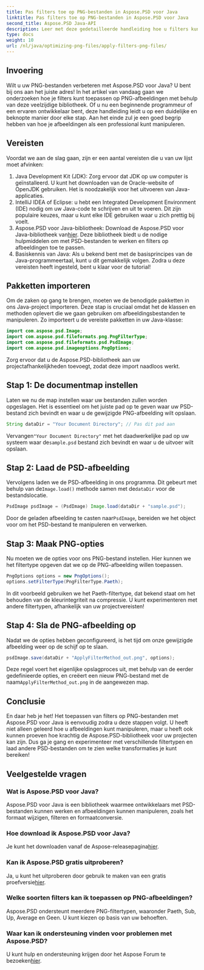 ```yaml
---
title: Pas filters toe op PNG-bestanden in Aspose.PSD voor Java
linktitle: Pas filters toe op PNG-bestanden in Aspose.PSD voor Java
second_title: Aspose.PSD Java-API
description: Leer met deze gedetailleerde handleiding hoe u filters kunt toepassen op PNG-afbeeldingen in Aspose.PSD voor Java. Eenvoudige stappen voor verbluffende beeldresultaten.
type: docs
weight: 10
url: /nl/java/optimizing-png-files/apply-filters-png-files/
---
```

## Invoering
Wilt u uw PNG-bestanden verbeteren met Aspose.PSD voor Java? U bent bij ons aan het juiste adres! In het artikel van vandaag gaan we onderzoeken hoe je filters kunt toepassen op PNG-afbeeldingen met behulp van deze veelzijdige bibliotheek. Of u nu een beginnende programmeur of een ervaren ontwikkelaar bent, deze handleiding leidt u op een duidelijke en beknopte manier door elke stap. Aan het einde zul je een goed begrip hebben van hoe je afbeeldingen als een professional kunt manipuleren.
## Vereisten
Voordat we aan de slag gaan, zijn er een aantal vereisten die u van uw lijst moet afvinken:
1. Java Development Kit (JDK): Zorg ervoor dat JDK op uw computer is geïnstalleerd. U kunt het downloaden van de Oracle-website of OpenJDK gebruiken. Het is noodzakelijk voor het uitvoeren van Java-applicaties.
2. IntelliJ IDEA of Eclipse: u hebt een Integrated Development Environment (IDE) nodig om uw Java-code te schrijven en uit te voeren. Dit zijn populaire keuzes, maar u kunt elke IDE gebruiken waar u zich prettig bij voelt.
3.  Aspose.PSD voor Java-bibliotheek: Download de Aspose.PSD voor Java-bibliotheek van[hier](https://releases.aspose.com/psd/java/). Deze bibliotheek biedt u de nodige hulpmiddelen om met PSD-bestanden te werken en filters op afbeeldingen toe te passen.
4. Basiskennis van Java: Als u bekend bent met de basisprincipes van de Java-programmeertaal, kunt u dit gemakkelijk volgen.
Zodra u deze vereisten heeft ingesteld, bent u klaar voor de tutorial!
## Pakketten importeren
Om de zaken op gang te brengen, moeten we de benodigde pakketten in ons Java-project importeren. Deze stap is cruciaal omdat het de klassen en methoden oplevert die we gaan gebruiken om afbeeldingsbestanden te manipuleren.
Zo importeert u de vereiste pakketten in uw Java-klasse:
```java
import com.aspose.psd.Image;
import com.aspose.psd.fileformats.png.PngFilterType;
import com.aspose.psd.fileformats.psd.PsdImage;
import com.aspose.psd.imageoptions.PngOptions;
```
Zorg ervoor dat u de Aspose.PSD-bibliotheek aan uw projectafhankelijkheden toevoegt, zodat deze import naadloos werkt.

## Stap 1: De documentmap instellen
Laten we nu de map instellen waar uw bestanden zullen worden opgeslagen. Het is essentieel om het juiste pad op te geven waar uw PSD-bestand zich bevindt en waar u de gewijzigde PNG-afbeelding wilt opslaan.
```java
String dataDir = "Your Document Directory"; // Pas dit pad aan
```
 Vervangen`"Your Document Directory"` met het daadwerkelijke pad op uw systeem waar de`sample.psd` bestand zich bevindt en waar u de uitvoer wilt opslaan.
## Stap 2: Laad de PSD-afbeelding
 Vervolgens laden we de PSD-afbeelding in ons programma. Dit gebeurt met behulp van de`Image.load()` methode samen met de`dataDir` voor de bestandslocatie.
```java
PsdImage psdImage = (PsdImage) Image.load(dataDir + "sample.psd");
```
 Door de geladen afbeelding te casten naar`PsdImage`, bereiden we het object voor om het PSD-bestand te manipuleren en verwerken. 
## Stap 3: Maak PNG-opties
Nu moeten we de opties voor ons PNG-bestand instellen. Hier kunnen we het filtertype opgeven dat we op de PNG-afbeelding willen toepassen.
```java
PngOptions options = new PngOptions();
options.setFilterType(PngFilterType.Paeth);
```
In dit voorbeeld gebruiken we het Paeth-filtertype, dat bekend staat om het behouden van de kleurintegriteit na compressie. U kunt experimenteren met andere filtertypen, afhankelijk van uw projectvereisten!
## Stap 4: Sla de PNG-afbeelding op
Nadat we de opties hebben geconfigureerd, is het tijd om onze gewijzigde afbeelding weer op de schijf op te slaan.
```java
psdImage.save(dataDir + "ApplyFilterMethod_out.png", options);
```
 Deze regel voert het eigenlijke opslagproces uit, met behulp van de eerder gedefinieerde opties, en creëert een nieuw PNG-bestand met de naam`ApplyFilterMethod_out.png` in de aangewezen map.
## Conclusie
En daar heb je het! Het toepassen van filters op PNG-bestanden met Aspose.PSD voor Java is eenvoudig zodra u deze stappen volgt. U heeft niet alleen geleerd hoe u afbeeldingen kunt manipuleren, maar u heeft ook kunnen proeven hoe krachtig de Aspose.PSD-bibliotheek voor uw projecten kan zijn. Dus ga je gang en experimenteer met verschillende filtertypen en laad andere PSD-bestanden om te zien welke transformaties je kunt bereiken!
## Veelgestelde vragen
### Wat is Aspose.PSD voor Java?  
Aspose.PSD voor Java is een bibliotheek waarmee ontwikkelaars met PSD-bestanden kunnen werken en afbeeldingen kunnen manipuleren, zoals het formaat wijzigen, filteren en formaatconversie.
### Hoe download ik Aspose.PSD voor Java?  
 Je kunt het downloaden vanaf de Aspose-releasepagina[hier](https://releases.aspose.com/psd/java/).
### Kan ik Aspose.PSD gratis uitproberen?  
 Ja, u kunt het uitproberen door gebruik te maken van een gratis proefversie[hier](https://releases.aspose.com/).
### Welke soorten filters kan ik toepassen op PNG-afbeeldingen?  
Aspose.PSD ondersteunt meerdere PNG-filtertypen, waaronder Paeth, Sub, Up, Average en Geen. U kunt kiezen op basis van uw behoeften.
### Waar kan ik ondersteuning vinden voor problemen met Aspose.PSD?  
 U kunt hulp en ondersteuning krijgen door het Aspose Forum te bezoeken[hier](https://forum.aspose.com/c/psd/34).
